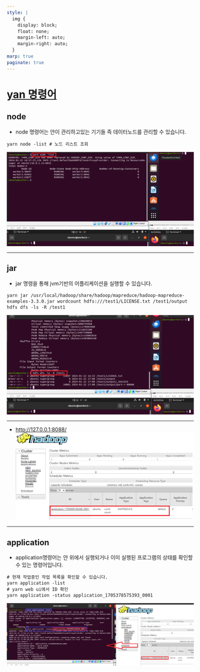 ```yaml
---
style: |
  img {
    display: block;
    float: none;
    margin-left: auto;
    margin-right: auto;
  }
marp: true
paginate: true
---
```

# [yan 명령어](https://jyoondev.tistory.com/66)
## node
- node 명령어는 얀이 관리하고있는 기기들 즉 데이터노드를 관리할 수 있습니다.
```shell
yarn node -list # 노드 리스트 조회 
```
![w:700](./img/image-8.png)

---
## jar
- jar 명령을 통해 jvm기반의 어플리케이션을 실행할 수 있습니다.
```shell
yarn jar /usr/local/hadoop/share/hadoop/mapreduce/hadoop-mapreduce-examples-3.3.0.jar wordcount hdfs:///test1/LICENSE.txt /test1/output
hdfs dfs -ls -R /test1
```
![w:800](./img/image-9.png)

---
- http://127.0.0.1:8088/
![Alt text](./img/image-10.png)

---
## application
- application명령어는 얀 위에서 실행되거나 이미 실행된 프로그램의 상태를 확인할 수 있는 명령어입니다.
```shell
# 현재 작업중인 작업 목록을 확인할 수 있습니다.
yarn application -list
# yarn web ui에서 ID 확인 
yarn application -status application_1705378575393_0001
```
![w:800](./img/image-11.png)


